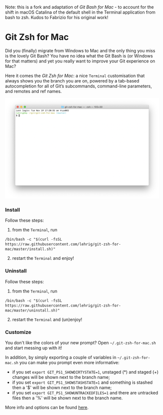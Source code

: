 Note: this is a fork and adaptation of *Git Bash for Mac* - to account for the shift in macOS Catalina of the default shell in the Terminal application from bash to zsh. Kudos to Fabrizio for his original work!

# Git Zsh for Mac

Did you (finally) migrate from Windows to Mac and the only thing you miss is the lovely Git Bash?
You have no idea what the Git Bash is (or Windows for that matters) and yet you really want to improve your Git experience on Mac?

Here it comes the *Git Zsh for Mac*: a nice `Terminal` customisation that always shows you the branch you are on, powered by a tab-based autocompletion for all of Git’s subcommands, command-line parameters, and remotes and ref names.

![git-zsh-for-mac](./images/screenshot.png "Git Zsh for Mac")

### Install

Follow these steps:
1. from the `Terminal`, run
```shell
/bin/bash -c "$(curl -fsSL https://raw.githubusercontent.com/lehrig/git-zsh-for-mac/master/install.sh)"
```
2. restart the `Terminal` and enjoy!

### Uninstall

Follow these steps:
1. from the `Terminal`, run
```shell
/bin/bash -c "$(curl -fsSL https://raw.githubusercontent.com/lehrig/git-zsh-for-mac/master/uninstall.sh)"
```
2. restart the `Terminal` and (un)enjoy!

### Customize

You don't like the colors of your new prompt? Open `~/.git-zsh-for-mac.sh` and start messing up with it!

In addition, by simply exporting a couple of variables in `~/.git-zsh-for-mac.sh` you can make you prompt even more informative:
* if you set `export GIT_PS1_SHOWDIRTYSTATE=1`, unstaged (*) and staged (+) changes will be shown next to the branch name;
* if you set `export GIT_PS1_SHOWSTASHSTATE=1` and something is stashed then a '$' will be shown next to the branch name;
* if you set `export GIT_PS1_SHOWUNTRACKEDFILES=1` and there are untracked files then a '%' will be shown next to the branch name.

More info and options can be found [here](https://git-scm.com/book/en/v2/Appendix-A%3A-Git-in-Other-Environments-Git-in-Bash).
